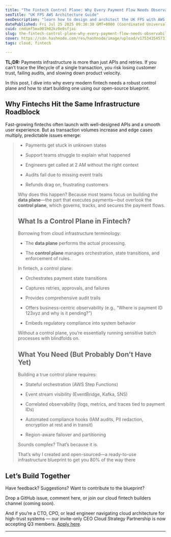 ```yaml
---
title: "The Fintech Control Plane: Why Every Payment Flow Needs Observability, Resilience & Traceability"
seoTitle: "UK FPS AWS Architecture Guide"
seoDescription: "learn how to design and architect the UK FPS with AWS Architecture "
datePublished: Fri Jul 25 2025 09:30:30 GMT+0000 (Coordinated Universal Time)
cuid: cmdimf5mx001h02kz0e0sfjai
slug: the-fintech-control-plane-why-every-payment-flow-needs-observability-resilience-and-traceability
cover: https://cdn.hashnode.com/res/hashnode/image/upload/v1753435457312/8902b9ac-8f55-4896-84cd-f6e8a2aa2792.png
tags: cloud, fintech

---
```


**TL;DR:** Payments infrastructure is more than just APIs and retries. If you can’t trace the lifecycle of a single transaction, you risk losing customer trust, failing audits, and slowing down product velocity.

In this post, I dive into why every modern fintech needs a robust control plane and how to start building one using our open-source blueprint.

## Why Fintechs Hit the Same Infrastructure Roadblock

Fast-growing fintechs often launch with well-designed APIs and a smooth user experience. But as transaction volumes increase and edge cases multiply, predictable issues emerge:

> * Payments get stuck in unknown states
>     
> * Support teams struggle to explain what happened
>     
> * Engineers get called at 2 AM without the right context
>     
> * Audits fail due to missing event trails
>     
> * Refunds drag on, frustrating customers
>     
> 
> Why does this happen? Because most teams focus on building the **data plane**—the part that executes payments—but overlook the **control plane**, which governs, tracks, and secures the payment flows.
> 
> ## What Is a Control Plane in Fintech?
> 
> Borrowing from cloud infrastructure terminology:
> 
> * The **data plane** performs the actual processing.
>     
> * The **control plane** manages orchestration, state transitions, and enforcement of rules.
>     
> 
> In fintech, a control plane:
> 
> * Orchestrates payment state transitions
>     
> * Captures retries, approvals, and failures
>     
> * Provides comprehensive audit trails
>     
> * Offers business-centric observability (e.g., “Where is payment ID 123xyz and why is it pending?”)
>     
> * Embeds regulatory compliance into system behavior
>     
> 
> Without a control plane, you’re essentially running sensitive batch processes with blindfolds on.
> 
> ## What You Need (But Probably Don’t Have Yet)
> 
> Building a true control plane requires:
> 
> * Stateful orchestration (AWS Step Functions)
>     
> * Event stream visibility (EventBridge, Kafka, SNS)
>     
> * Correlated observability (logs, metrics, and traces tied to payment IDs)
>     
> * Automated compliance hooks (IAM audits, PII redaction, encryption at rest and in transit)
>     
> * Region-aware failover and partitioning
>     
> 
> Sounds complex? That’s because it is.
> 
> That’s why I created and open-sourced—a ready-to-use infrastructure blueprint to get you 80% of the way there

## **Let’s Build Together**

Have feedback? Suggestions? Want to contribute to the blueprint?

Drop a GitHub issue, comment here, or join our cloud fintech builders channel (coming soon).

And if you’re a CTO, CPO, or lead engineer navigating cloud architecture for high-trust systems — our invite-only CEO Cloud Strategy Partnership is now accepting Q3 members. [Apply here](https://www.syncyourcloud.io).

---
